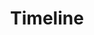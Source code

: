 ---
title: "Timeline"
description: "This is the Introduction section of the Wheel of Heaven website which presents a captivating narrative exploring the hypothesis that an advanced extraterrestrial civilization, the Elohim, played a pivotal role in the creation and development of life on Earth. It delves into various facets of this theory, from the foundations of civilization and religious syncretism to the concept of intelligent design and a potential great awakening in human consciousness. The narrative reinterprets ancient scriptures and historical events, proposing a cosmic connection between humanity and extraterrestrial beings. Each chapter invites readers into a thought-provoking journey, challenging conventional views and encouraging exploration of humanity's cosmic origins and destiny."
chapter: "2"
weight: 200
---